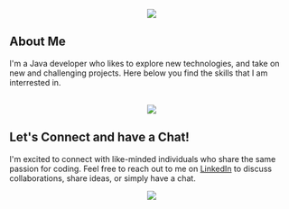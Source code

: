 <p align="center">
  <img src="https://capsule-render.vercel.app/api?type=waving&color=gradient&text=Hi%20I'm%20Joey!&height=100&section=header"/>
</p>
<h2>
  About Me
</h2>
I'm a Java developer who likes to explore new technologies, and take on new and challenging projects. Here below you find the skills that I am interrested in.
<br>
<br>
<p align="center">
  <a href="https://skillicons.dev">
    <img src="https://skillicons.dev/icons?i=java,angular,js,html,css,git,kubernetes,docker" />
  </a>
</p>
<h2>
  Let's Connect and have a Chat!
</h2>
I'm excited to connect with like-minded individuals who share the same passion for coding. Feel free to reach out to me on <a href="https://www.linkedin.com/in/joeydekort/">LinkedIn</a> to discuss collaborations, share ideas, or simply have a chat.
<p align="center">
  <img src="https://capsule-render.vercel.app/api?type=waving&color=gradient&height=100&section=footer"/>
</p>
